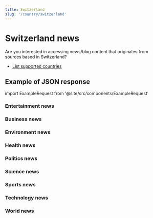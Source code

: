 ```yaml
---
title: Switzerland
slug: '/country/switzerland'
---
```


# Switzerland news

Are you interested in accessing news/blog content that originates from sources based in Switzerland?

- [List supported countries](/get-articles/countries)

## Example of JSON response

import ExampleRequest from '@site/src/components/ExampleRequest'

### Entertainment news
<ExampleRequest url="https://apitube.io/v1/news/articles?limit=2&category=news/Arts_and_Entertainment&language=ch"></ExampleRequest>

### Business news
<ExampleRequest url="https://apitube.io/v1/news/articles?limit=2&category=news/Business&language=ch"></ExampleRequest>

### Environment news
<ExampleRequest url="https://apitube.io/v1/news/articles?limit=2&category=news/Environment&language=ch"></ExampleRequest>

### Health news
<ExampleRequest url="https://apitube.io/v1/news/articles?limit=2&category=news/Health&language=ch"></ExampleRequest>

### Politics news
<ExampleRequest url="https://apitube.io/v1/news/articles?limit=2&category=news/Politics&language=ch"></ExampleRequest>

### Science news
<ExampleRequest url="https://apitube.io/v1/news/articles?limit=2&category=news/Science&language=ch"></ExampleRequest>

### Sports news
<ExampleRequest url="https://apitube.io/v1/news/articles?limit=2&category=news/Sports&language=ch"></ExampleRequest>

### Technology news
<ExampleRequest url="https://apitube.io/v1/news/articles?limit=2&category=news/Technology&language=ch"></ExampleRequest>

### World news
<ExampleRequest url="https://apitube.io/v1/news/articles?limit=2&category=news/World&language=ch"></ExampleRequest>
